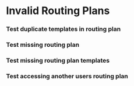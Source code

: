 # Invalid Routing Plans


### Test duplicate templates in routing plan


### Test missing routing plan


### Test missing routing plan templates


### Test accessing another users routing plan
